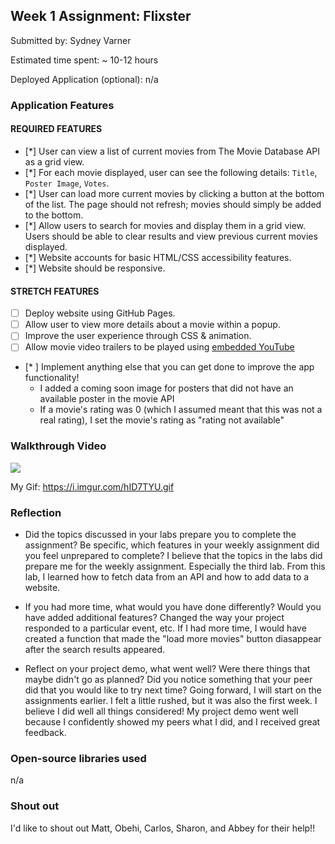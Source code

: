 ## Week 1 Assignment: Flixster

Submitted by: Sydney Varner

Estimated time spent: ~ 10-12 hours

Deployed Application (optional): n/a

### Application Features

#### REQUIRED FEATURES

- [*] User can view a list of current movies from The Movie Database API as a grid view.
- [*] For each movie displayed, user can see the following details: `Title`, `Poster Image`, `Votes`.
- [*] User can load more current movies by clicking a button at the bottom of the list. The page should not refresh; movies should simply be added to the bottom.
- [*] Allow users to search for movies and display them in a grid view. Users should be able to clear results and view previous current movies displayed.
- [*] Website accounts for basic HTML/CSS accessibility features.
- [*] Website should be responsive.

#### STRETCH FEATURES

- [ ] Deploy website using GitHub Pages. 
- [ ] Allow user to view more details about a movie within a popup.
- [ ] Improve the user experience through CSS & animation.
- [ ] Allow movie video trailers to be played using [embedded YouTube](https://support.google.com/youtube/answer/171780?hl=en)
- [* ] Implement anything else that you can get done to improve the app functionality!
  - I added a coming soon image for posters that did not have an available poster in the movie API
  - If a movie's rating was 0 (which I assumed meant that this was not a real rating), I set the movie's rating as "rating not available"

### Walkthrough Video
![](https://i.imgur.com/hID7TYU.gif)

My Gif: https://i.imgur.com/hID7TYU.gif

### Reflection

* Did the topics discussed in your labs prepare you to complete the assignment? Be specific, which features in your weekly assignment did you feel unprepared to complete?
  I believe that the topics in the labs did prepare me for the weekly assignment. Especially the third lab. From this lab, I learned how to fetch data from an API 
  and how to add data to a website.

* If you had more time, what would you have done differently? Would you have added additional features? Changed the way your project responded to a particular event, etc.
  If I had more time, I would have created a function that made the "load more movies" button diasappear after the search results appeared.

* Reflect on your project demo, what went well? Were there things that maybe didn't go as planned? Did you notice something that your peer did that you would like to try next time?
  Going forward, I will start on the assignments earlier. I felt a little rushed, but it was also the first week. I believe I did well all things considered!
  My project demo went well because I confidently showed my peers what I did, and I received great feedback.

### Open-source libraries used

  n/a

### Shout out

  I'd like to shout out Matt, Obehi, Carlos, Sharon, and Abbey for their help!!
